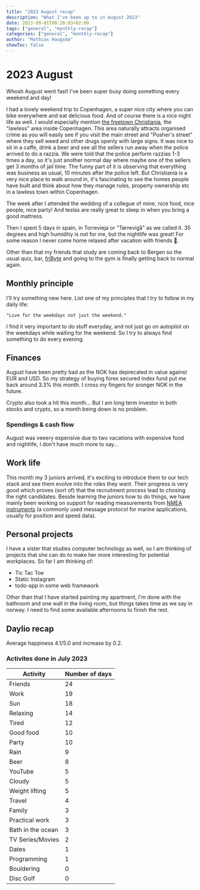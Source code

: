 ```yaml
---
title: "2023 August recap"
description: "What I've been up to in August 2023"
date: 2023-09-01T08:20:03+02:00
tags: ["general", "monthly-recap"]
categories: ["general", "monthly-recap"]
author: "Mathias Haugsbø"
showToc: false
---
```


# 2023 August

Whosh August went fast! I've been super busy doing something every weekend and day!

I had a lovely weekend trip to Copenhagen, a super nice city where you can bike everywhere and eat delicious food. And of course there is a nice night life as well. I would especially mention [the freetown Christiania](https://en.wikipedia.org/wiki/Freetown_Christiania), the "lawless" area inside Copenhagen. This area naturally attracts organised crime as you will easily see if you visit the main street and "Pusher's street" where they sell weed and other drugs openly with large signs. It was nice to sit in a caffe, drink a beer and see all the sellers run away when the police arrived to do a razzia. We were told that the police perform razzias 1-3 times a day, so it's just another normal day where maybe one of the sellers get 3 months of jail time. The funny part of it is observing that everything was business as usual, 10 minutes after the police left. But Christiania is a very nice place to walk around in, it's fascinating to see the homes people have built and think about how they manage rules, property ownership etc in a lawless town within Copenhagen.

The week after I attended the wedding of a collegue of mine, nice food, nice people, nice party! And teslas are really great to sleep in when you bring a good mattress.

Then I spent 5 days in spain, in Torrevieja or "Tørrevigå" as we called it. 35 degrees and high humiditiy is not for me, but the nightlife was great! For some reason I never come home relaxed after vacation with friends 🤔.

Other than that my friends that study are coming back to Bergen so the usual quiz, bar, [friByte](https://fribyte.no) and going to the gym is finally getting back to normal again.

## Monthly principle

I'll try something new here. List one of my principles that I try to follow in my daily life:

    "Live for the weekdays not just the weekend."

I find it very important to do stuff everyday, and not just go on autopilot on the weekdays while waiting for the weekend. So I try to always find something to do every evening.

## Finances

August have been pretty bad as the NOK has deprecated in value against EUR and USD. So my strategy of buying forex secured index fund put me back around 3.3% this month. I cross my fingers for sronger NOK in the future.

Crypto also took a hit this month... But I am long term investor in both stocks and crypto, so a month being down is no problem.

### Spendings & cash flow

August was veeery expensive due to two vacations with expensive food and nightlife, I don't have much more to say...

## Work life

This month my 3 juniors arrived, it's exciting to introduce them to our tech stack and see them evolve into the roles they want. Their progress is very good which proves (sort of) that the recruitment process lead to chosing the right candidates. Beside learning the juniors how to do things, we have mainly been working on support for reading measurements from [NMEA instruments](https://en.wikipedia.org/wiki/NMEA_0183) (a commonly used message protocol for marine applications, usually for position and speed data).

## Personal projects

I have a sister that studies computer technology as well, so I am thinking of projects that she can do to make her more interesting for potential workplaces. So far I am thinking of:

- Tic Tac Toe
- Static Instagram
- todo-app in some web framework

Other than that I have started painting my apartment, I'm done with the bathroom and one wall in the living room, but things takes time as we say in norway. I need to find some available afternoons to finish the rest.

## Daylio recap

Average happiness 4.1/5.0 and increase by 0.2.

### Activites done in July 2023

| Activity          | Number of days |
| ----------------- | -------------- |
| Friends           | 24             |
| Work              | 19             |
| Sun               | 18             |
| Relaxing          | 14             |
| Tired             | 12             |
| Good food         | 10             |
| Party             | 10             |
| Rain              | 9              |
| Beer              | 8              |
| YouTube           | 5              |
| Cloudy            | 5              |
| Weight lifting    | 5              |
| Travel            | 4              |
| Family            | 3              |
| Practical work    | 3              |
| Bath in the ocean | 3              |
| TV Series/Movies  | 2              |
| Dates             | 1              |
| Programming       | 1              |
| Bouldering        | 0              |
| Disc Golf         | 0              |
